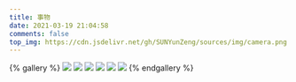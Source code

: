 ```yaml
---
title: 事物
date: 2021-03-19 21:04:58
comments: false
top_img: https://cdn.jsdelivr.net/gh/SUNYunZeng/sources/img/camera.png
---
```


{% gallery %}
![](https://cdn.jsdelivr.net/gh/SUNYunZeng/sources/img/camera.png)
![](https://cdn.jsdelivr.net/gh/SUNYunZeng/sources/img/book.png)
![](https://cdn.jsdelivr.net/gh/SUNYunZeng/sources/img/board.png)
![](https://cdn.jsdelivr.net/gh/SUNYunZeng/sources/img/astronaut.png)
![](https://cdn.jsdelivr.net/gh/SUNYunZeng/sources/img/astronaut1.png)
![](https://cdn.jsdelivr.net/gh/SUNYunZeng/sources/img/astronaut2.png)
{% endgallery %}